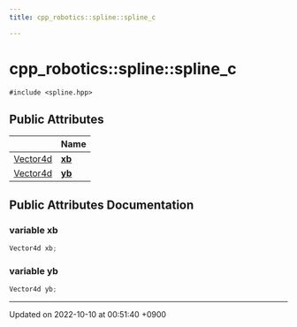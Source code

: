 ```yaml
---
title: cpp_robotics::spline::spline_c

---
```


# cpp_robotics::spline::spline_c






`#include <spline.hpp>`

## Public Attributes

|                | Name           |
| -------------- | -------------- |
| [Vector4d](/cpp_robotics/doxybook/Namespaces/namespacecpp__robotics/#using-vector4d) | **[xb](/cpp_robotics/doxybook/Classes/structcpp__robotics_1_1spline_1_1spline__c/#variable-xb)**  |
| [Vector4d](/cpp_robotics/doxybook/Namespaces/namespacecpp__robotics/#using-vector4d) | **[yb](/cpp_robotics/doxybook/Classes/structcpp__robotics_1_1spline_1_1spline__c/#variable-yb)**  |

## Public Attributes Documentation

### variable xb

```cpp
Vector4d xb;
```


### variable yb

```cpp
Vector4d yb;
```


-------------------------------

Updated on 2022-10-10 at 00:51:40 +0900
